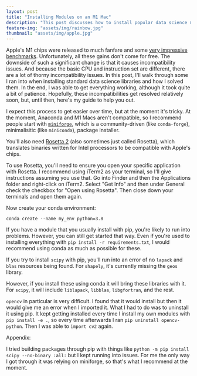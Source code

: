 ```yaml
---
layout: post
title: "Installing Modules on an M1 Mac"
description: "This post discusses how to install popular data science modules on Macs with an M1 chip"
feature-img: "assets/img/rainbow.jpg"
thumbnail: "assets/img/apple.jpg"
---
```


Apple's M1 chips were released to much fanfare and some [very impressive benchmarks](https://www.cpubenchmark.net/cpu.php?cpu=Apple+M1+8+Core+3200+MHz&id=4104). Unfortunately, all these gains don't come for free. The downside of such a significant change is that it causes incompatibility issues. And because the basic CPU and instruction set are different, there are a lot of thorny incompatibility issues. In this post, I'll walk through some I ran into when installing standard data science libraries and how I solved them. In the end, I was able to get everything working, although it took quite a bit of patience. Hopefully, these incompatibilities get resolved relatively soon, but, until then, here's my guide to help you out.

I expect this process to get easier over time, but at the moment it's tricky. At the moment, Anaconda and M1 Macs aren't compatible, so I recommend people start with [`miniforge`](https://github.com/conda-forge/miniforge), which is a community-driven (like `conda-forge`), minimalisitic (like `miniconda`), package installer.

You'll also need [Rosetta 2](https://support.apple.com/en-us/HT211861) (also sometimes just called Rosetta), which translates binaries written for Intel processors to be compatible with Apple's chips.

To use Rosetta, you'll need to ensure you open your specific application with Rosetta. I recommend using iTerm2 as your terminal, so I'll give instructions assuming you use that. Go into Finder and then the Applications folder and right-click on iTerm2. Select "Get Info" and then under General check the checkbox for "Open using Rosetta". Then close down your terminals and open them again.

Now create your conda environment:

`conda create --name my_env python=3.8`

If you have a module that you usually install with pip, you're likely to run into problems. However, you can still get started that way. Even if you're used to installing everything with `pip install -r requirements.txt`, I would recommend using conda as much as possible for these.

If you try to install `scipy` with pip, you'll run into an error of no `lapack` and `blas` resources being found. For `shapely`, it's currently missing the `geos` library.

However, if you install these using conda it will bring these libraries with it. For `scipy`, it will include `liblapack`, `libblas`, `libgfortran`, and the rest.


`opencv` in particular is very difficult. I found that it would install but then it would give me an error when I imported it. What I had to do was to uninstall it using pip. It kept getting installed every time I install my own modules with `pip install -e .`, so every time afterwards I ran `pip uninstall opencv-python`. Then I was able to `import cv2` again.

Appendix:

I tried building packages through pip with things like `python -m pip install scipy --no-binary :all:` but I kept running into issues. For me the only way I got through it was relying on miniforge, so that's what I recommend at the moment.